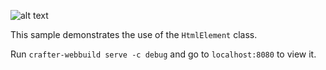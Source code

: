 ![alt text](https://github.com/Catcrafts/Crafter.Web/blob/master/samples/HelloWorld/HelloWorld.png?raw=true)

This sample demonstrates the use of the ``HtmlElement`` class.

Run ``crafter-webbuild serve -c debug`` and go to ``localhost:8080`` to view it.